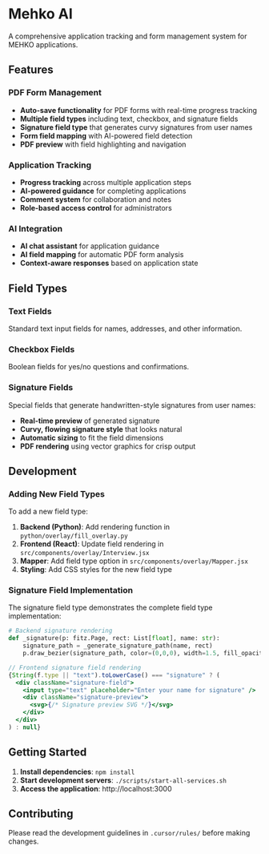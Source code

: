 # Mehko AI

A comprehensive application tracking and form management system for MEHKO applications.

## Features

### PDF Form Management
- **Auto-save functionality** for PDF forms with real-time progress tracking
- **Multiple field types** including text, checkbox, and signature fields
- **Signature field type** that generates curvy signatures from user names
- **Form field mapping** with AI-powered field detection
- **PDF preview** with field highlighting and navigation

### Application Tracking
- **Progress tracking** across multiple application steps
- **AI-powered guidance** for completing applications
- **Comment system** for collaboration and notes
- **Role-based access control** for administrators

### AI Integration
- **AI chat assistant** for application guidance
- **AI field mapping** for automatic PDF form analysis
- **Context-aware responses** based on application state

## Field Types

### Text Fields
Standard text input fields for names, addresses, and other information.

### Checkbox Fields
Boolean fields for yes/no questions and confirmations.

### Signature Fields
Special fields that generate handwritten-style signatures from user names:
- **Real-time preview** of generated signature
- **Curvy, flowing signature style** that looks natural
- **Automatic sizing** to fit the field dimensions
- **PDF rendering** using vector graphics for crisp output

## Development

### Adding New Field Types
To add a new field type:

1. **Backend (Python)**: Add rendering function in `python/overlay/fill_overlay.py`
2. **Frontend (React)**: Update field rendering in `src/components/overlay/Interview.jsx`
3. **Mapper**: Add field type option in `src/components/overlay/Mapper.jsx`
4. **Styling**: Add CSS styles for the new field type

### Signature Field Implementation
The signature field type demonstrates the complete field type implementation:

```python
# Backend signature rendering
def _signature(p: fitz.Page, rect: List[float], name: str):
    signature_path = _generate_signature_path(name, rect)
    p.draw_bezier(signature_path, color=(0,0,0), width=1.5, fill_opacity=0, overlay=True)
```

```jsx
// Frontend signature field rendering
{String(f.type || "text").toLowerCase() === "signature" ? (
  <div className="signature-field">
    <input type="text" placeholder="Enter your name for signature" />
    <div className="signature-preview">
      <svg>{/* Signature preview SVG */}</svg>
    </div>
  </div>
) : null}
```

## Getting Started

1. **Install dependencies**: `npm install`
2. **Start development servers**: `./scripts/start-all-services.sh`
3. **Access the application**: http://localhost:3000

## Contributing

Please read the development guidelines in `.cursor/rules/` before making changes.
